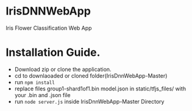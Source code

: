 # IrisDNNWebApp
Iris Flower Classification Web App
# Installation  Guide.
- Download zip or clone the application.
- cd to downlaoaded or cloned folder(IrisDnnWebApp-Master)
- run `npm install`
- replace files group1-shard1of1.bin model.json in static/tfjs_files/ with your .bin and .json file
- run `node server.js` inside IrisDnnWebApp-Master Directory

